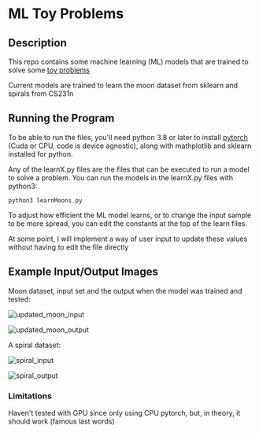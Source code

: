 # ML Toy Problems

## Description

This repo contains some machine learning (ML) models that are trained to solve some [toy problems](https://medium.com/@vishu54784/what-are-some-good-toy-problems-that-can-be-done-over-a-weekend-by-a-single-coder-in-data-science-6674c88fecff) 

Current models are trained to learn the moon dataset from sklearn and spirals from CS231n

## Running the Program

To be able to run the files, you'll need python 3.8 or later to install [pytorch](https://pytorch.org/get-started/locally/) (Cuda or CPU, code is device agnostic), along with mathplotlib and sklearn installed for python.

Any of the learnX.py files are the files that can be executed to run a model to solve a problem. You can run the models in the learnX.py files with python3:

```
python3 learnMoons.py
```

To adjust how efficient the ML model learns, or to change the input sample to be more spread, you can edit the constants at the top of the learn files.

At some point, I will implement a way of user input to update these values without having to edit the file directly

## Example Input/Output Images

Moon dataset, input set and the output when the model was trained and tested:

![updated_moon_input](https://github.com/Justin-Ja/ML_toy_problems/assets/95664856/a88e978e-b5a3-4456-8ea6-34c371d6cd99)

![updated_moon_output](https://github.com/Justin-Ja/ML_toy_problems/assets/95664856/45ff74b3-2532-42b1-a037-7b371806770d)


A spiral dataset:

![spiral_input](https://github.com/Justin-Ja/ML_toy_problems/assets/95664856/c838fdd0-fac7-47d7-8c2d-14d4d69b54aa)

![spiral_output](https://github.com/Justin-Ja/ML_toy_problems/assets/95664856/3986c77c-9cae-4e6f-a97e-eddf321723eb)


### Limitations

Haven't tested with GPU since only using CPU pytorch, but, in theory, it should work (famous last words)

